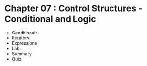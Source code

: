#  Chapter 07  :  Control Structures - Conditional and Logic
  - Conditinoals
  - Iterators
  - Expressions
  - Lab:
  - Summary
  - Quiz
